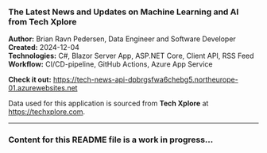 <h3>The Latest News and Updates on Machine Learning and AI from Tech Xplore</h3>

<b>Author:</b> Brian Ravn Pedersen, Data Engineer and Software Developer<br/>
<b>Created:</b> 2024-12-04<br/>
<b>Technologies:</b> C#, Blazor Server App, ASP.NET Core, Client API, RSS Feed<br />
<b>Workflow:</b> CI/CD-pipeline, GitHub Actions, Azure App Service<br/>

<b>Check it out:</b> https://tech-news-api-dpbrgsfwa6chebg5.northeurope-01.azurewebsites.net<br/>

Data used for this application is sourced from <b>Tech Xplore</b> at https://techxplore.com.

<hr/>

<h3>Content for this README file is a work in progress...</h3>



